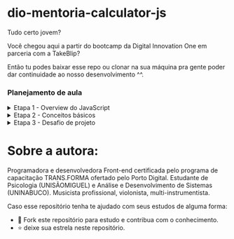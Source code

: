 # dio-mentoria-calculator-js

Tudo certo jovem?

Você chegou aqui a partir do bootcamp da Digital Innovation One em parceria com a TakeBlip?

Então tu podes baixar esse repo ou clonar na sua máquina pra gente poder dar continuidade ao nosso desenvolvimento ^^.

### Planejamento de aula

<details>
<summary>
Etapa 1 - Overview do JavaScript
</summary>
<table>
<tr>
<td>
<a href="https://www.developer.mozilla.org/pt-BR/docs/Glossary/JavaScript">Glossário</a>
</td>
</tr>
<tr>
<td>
<a href="https://www.developer.mozilla.org/pt-BR/docs/Learn/JavaScript/First_steps/What_is_JavaScript">O que é o JavaScript</a>
</td>
</tr>
</table>
</details>

<details>
<summary>
Etapa 2 - Conceitos básicos
</summary>
<details>
<summary>
Variáveis
</summary>
<table>
<tr>
<td>
<a href="https://developer.mozilla.org/en-US/docs/Web/JavaScript/Reference/Statements/var">var</a>
</td>
</tr>
<tr>
<td>
<a href="https://developer.mozilla.org/en-US/docs/Web/JavaScript/Reference/Statements/let">let</a>
</td>
</tr>
<tr>
<td>
<a href="https://developer.mozilla.org/en-US/docs/Web/JavaScript/Reference/Statements/const">const</a>
</td>
</tr>
</table>
</details>
<details>
<summary>
Tipos primitivos
</summary>
<table>
<tr>
<td>
<a href="https://developer.mozilla.org/en-US/docs/Web/JavaScript/Reference/Global_Objects/Boolean">boolean</a>
</td>
</tr>
<tr>
<td>
<a href="https://developer.mozilla.org/en-US/docs/Web/JavaScript/Reference/Global_Objects/null">null</a>
</td>
</tr>
<tr>
<td>
<a href="https://developer.mozilla.org/en-US/docs/Web/JavaScript/Reference/Global_Objects/undefined">undefined</a>
</td>
</tr>
<tr>
<td>
<a href="https://developer.mozilla.org/en-US/docs/Web/JavaScript/Reference/Global_Objects/String">string</a>
</td>
</tr>
<tr>
<td>
<a href="https://developer.mozilla.org/en-US/docs/Web/JavaScript/Reference/Global_Objects/Object">object</a>
</td>
</tr>
<tr>
<td>
<a href="https://developer.mozilla.org/en-US/docs/Web/JavaScript/Reference/Functions">function</a>
</td>
</tr>
</table>
</details>
</details>

<details>
<summary>
Etapa 3 - Desafio de projeto
</summary>
<table>
<tr>
<td>
<a href="https://dianamartine.github.io/dio-mentoria-calculator-js/">Projeto funcionando</a>
</td>
</tr>
<tr>
<td>
<a href="https://dianamartine.github.io/dio-mentoria-calculator-js/"><img src="https://github.com/DianaMartine/dio-mentoria-calculator-js/blob/main/example.png" width="200px"/></a>
</td>
</tr>
</table>
</details>

# Sobre a autora:
   
   <p>
    Programadora e desenvolvedora Front-end certificada pelo programa de capacitação TRANS.FORMA ofertado pelo Porto Digital. Estudante de Psicologia (UNISÃOMIGUEL) e Análise e Desenvolvimento de Sistemas (UNINABUCO). Musicista profissional, violonista, multi-instrumentista.
         
<br>
      
Caso esse repositório tenha te ajudado com seus estudos de alguma forma:      
- 🤝 Fork este repositório para estudo e contribua com o conhecimento.
- ⭐ deixe sua estrela neste repositório.
